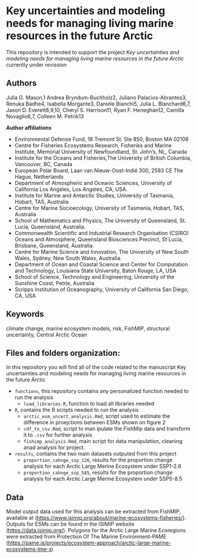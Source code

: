 # Key uncertainties and modeling needs for managing living marine resources in the future Arctic 

This repository is intended to support the project *Key uncertainties and modeling needs for managing living marine resources in the future Arctic* currently under revission


## Authors 

Julia G. Mason,1 Andrea Bryndum-Buchholz2, Juliano Palacios-Abrantes3, Renuka Badhe4, Isabella Morgante3, Daniele Bianchi5, Julia L. Blanchard6,7, Jason D. Everett8,9,10, Cheryl S. Harrison11, Ryan F. Heneghan12, Camilla Novaglio6,7, Colleen M. Petrik13

**Author affiliations**

- Environmental Defense Fund, 18 Tremont St. Ste 850, Boston MA 02108
- Centre for Fisheries Ecosystems Research, Fisheries and Marine Institute, Memorial University of Newfoundland, St. John’s, NL, Canada
- Institute for the Oceans and Fisheries,The University of British Columbia, Vancouver, BC, Canada
- European Polar Board, Laan van Nieuw-Oost-Indië 300, 2593 CE The Hague, Netherlands
- Department of Atmospheric and Oceanic Sciences, University of California Los Angeles, Los Angeles, CA, USA.
- Institute for Marine and Antarctic Studies, University of Tasmania, Hobart, TAS, Australia
- Centre for Marine Socioecology, University of Tasmania, Hobart, TAS, Australia
- School of Mathematics and Physics, The University of Queensland, St. Lucia, Queensland, Australia.
- Commonwealth Scientific and Industrial Research Organisation (CSIRO) Oceans and Atmosphere, Queensland Biosciences Precinct, St Lucia, Brisbane, Queensland, Australia. 
- Centre for Marine Science and Innovation, The University of New South Wales, Sydney, New South Wales, Australia.
- Department of Ocean and Coastal Science and Center for Computation and Technology, Louisiana State University, Baton Rouge, LA, USA
- School of Science, Technology and Engineering, University of the Sunshine Coast, Petrie, Australia
- Scripps Institution of Oceanography, University of California San Diego, CA, USA


## Keywords
climate change, marine ecosystem models, risk, FishMIP, structural uncertainty, Central Arctic Ocean

## Files and folders organization:

In this repository you will find all of the code related to the manuscript Key uncertainties and modeling needs for managing living marine resources in the future Arctic 

- `functions`, this repository contains any personalized function needed to run the analysis
  - `load_libraries.R`, function to load all libraries needed
- `R`, contains the R scripts needed to run the analysis
  - `arctic_esm_uncert_analysis.Rmd`, script used to estimate the difference in proejctions between ESMs shown on figure 2
  - `cdf_to_csv.Rmd`, script to man ipulate the FishMip data and transform it to `.csv` for further analysis
  - `fishimp_analysis.Rmd`, main script for data manipulation, cleaning anad analysis for project.
- `results`, contains the two main datasets outputed from this project
  - `proportion_cahnge_ssp_126`, results for the proportion change analysis for each Arctic Large Merine Ecosystem under SSP1-2.6
  - `proportion_cahnge_ssp_585`, results for the proportion change analysis for each Arctic Large Merine Ecosystem under SSP5-8.5

## Data

Model output data used for this analysis can be extracted from FishMIP, available at (https://www.isimip.org/about/marine-ecosystems-fisheries/). Outputs for ESMs can be found in the ISIMIP website (https://data.isimip.org/). Polygons for the Arctic Large Marine Ecoregions were extracted from Protection Of The Marine Environment-PAME (https://pame.is/projects/ecosystem-approach/arctic-large-marine-ecosystems-lme-s)
